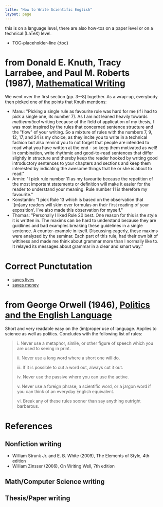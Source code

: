 ```yaml
---
title: "How to Write Scientific English"
layout: page
---
```


this is on a language level, there are also how-tos on a paper level
or on a technical (LaTeX) level.

* TOC-placeholder-line
{:toc}

# from Donald E. Knuth, Tracy Larrabee, and Paul M. Roberts (1987), [Mathematical Writing](http://jmlr.csail.mit.edu/reviewing-papers/knuth_mathematical_writing.pdf)

We went over the first section (pp. 3--8) together. As a
wrap-up, everybody then picked one of the points that Knuth mentions:

* Manu: "Picking a single rule as favourite rule was hard for me (if i
  had to pick a single one, its number 7). As I am not leaned heavily
  towards _mathematical_ writing because of the field of application
  of my thesis, I was most inspired by the rules that concerned
  sentence structure and the "flow" of your writing. So a mixture of
  rules with the numbers 7, 9, 12, 17, and 24 is my choice, as they
  incite you to write in a technical fashion but also remind you to
  not forget that people are intended to read what you have written at
  the end - so keep them motivated as well! In combination, write
  rhythmic and good-to-read sentences that differ slightly in
  structure and thereby keep the reader hooked by writing good
  introductory sentences to your chapters and sections and keep them
  interested by indicating the awesome things that he or she is about
  to read."
* Armin: "I pick rule number 11 as my favourite because the repetition
  of the most important statements or definition will make it easier
  for the reader to understand your meaning. Rule number 11 is
  therefore my favourite."
* Konstantin: "I pick Rule 13 which is based on the observation that
  '[m]any readers will skim over formulas on their first reading of
  your exposition'. I've also made this observation for myself."
* Thomas: "Personally I liked Rule 20 best. One reason for this is the style it is written in. The maxims can be hard to understand because they are guidlines and bad examples breaking these guidelines in a single sentence. A counter-example in itself. Discussing eagerly, these maxims were analyzed by the seminar. Each part of this rule, had their own bit of wittiness and made me think about grammar more than I normally like to. It relayed its messages about grammar in a clear and smart way."  

# Correct Punctutation

- [saves lives](https://www.google.de/search?q=satzzeichen+retten+leben)
- [saves money](https://mobile.nytimes.com/2017/03/16/us/oxford-comma-lawsuit.html)

# from George Orwell (1946), [Politics and the English Language](http://www.orwell.ru/library/essays/politics/english/e_polit/)

Short and very readable easy on the (im)proper use of language. Applies to science as well as politics. Concludes with the following list of rules:

> i. Never use a metaphor, simile, or other figure of speech which you are used to seeing in print.
>
> ii. Never use a long word where a short one will do.
>
> iii. If it is possible to cut a word out, always cut it out.
>
> iv. Never use the passive where you can use the active.
>
> v. Never use a foreign phrase, a scientific word, or a jargon word if you can think of an everyday English equivalent.
>
> vi. Break any of these rules sooner than say anything outright barbarous.

# References

## Nonfiction writing

- William Strunk Jr. and E. B. White (2009), The Elements of Style,
  4th edition
- William Zinsser (2006), On Writing Well, 7th edition

## Math/Computer Science writing

## Thesis/Paper writing
